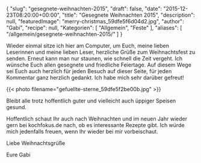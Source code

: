 {
    "slug": "gesegnete-weihnachten-2015",
    "draft": false,
    "date": "2015-12-23T08:20:00+00:00",
    "title": "Gesegnete Weihnachten 2015",
    "description": null,
    "featuredImage": "merry-christmas_59dfe5f6d04d2.jpg",
    "author": "Gabi",
    "recipe": null,
    "Kategorien": [
        "Allgemein",
        "Feste"
    ],
    "aliases": [
        "\/allgemein\/gesegnete-weihnachten-2015\/"
    ]
}

Wieder einmal sitze ich hier am Computer, um Euch, meine lieben Leserinnen und meine lieben Leser, herzliche Grüße zum Weihnachtsfest zu senden. Erneut kann man nur staunen, wie schnell die Zeit vergeht. Ich wünsche Euch allen gesegnete und friedliche Feiertage. Auf diesem Wege sei Euch auch herzlich für jeden Besuch auf dieser Seite, für jeden Kommentar ganz herzlich gedankt. Ich habe mich sehr darüber gefreut!

{{< photo filename="gefuellte-sterne_59dfe5f2be00b.jpg" >}}

Bleibt alle trotz hoffentlich guter und vielleicht auch üppiger Speisen gesund.

Hoffentlich schaut Ihr auch nach Weihnachten und im neuen Jahr wieder gern bei kochfokus.de nach, ob es interessante Rezepte gibt. Ich würde mich jedenfalls freuen, wenn Ihr wieder bei mir vorbeischaut.

Liebe Weihnachtsgrüße

Eure Gabi
